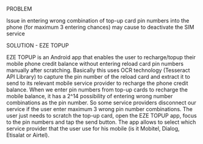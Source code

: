 PROBLEM

Issue in entering wrong combination of top-up card pin numbers into the phone (for maximum 3 entering chances) may cause to deactivate the SIM service


SOLUTION - EZE TOPUP

EZE TOPUP is an Android app that enables the user to recharge/topup their mobile phone credit balance without entering reload card pin numbers manually after scratching. Basically this uses OCR technology (Tesseract API Library) to capture the pin number of the reload card and extract it to send to its relevant mobile service provider to recharge the phone credit balance. 
When we enter pin numbers from top-up cards to recharge the mobile balance, it has a 2^14 possibility of entering wrong number combinations as the pin number. So some service providers disconnect our service if the user enter maximum 3 wrong pin number combinations.
The user just needs to scratch the top-up card, open the EZE TOPUP app, focus to the pin numbers and tap the send button. The app allows to select which service provider that the user use for his mobile (is it Mobitel, Dialog, Etisalat or Airtel).
